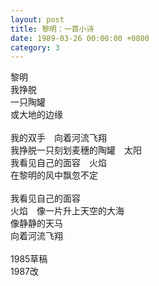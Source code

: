 ```yaml
---
layout: post
title: 黎明：一首小诗
date: 1989-03-26 00:00:00 +0800
category: 3
---
```


黎明<br>
我挣脱<br>
一只陶罐<br>
或大地的边缘<br>
<br>
我的双手　向着河流飞翔<br>
我挣脱一只刻划麦穗的陶罐　太阳<br>
我看见自己的面容　火焰<br>
在黎明的风中飘忽不定<br>
<br>
我看见自己的面容<br>
火焰　像一片升上天空的大海<br>
像静静的天马<br>
向着河流飞翔<br>
<br>
1985草稿<br>
1987改